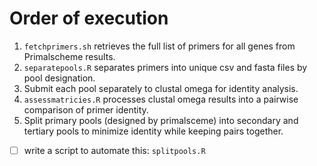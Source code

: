 # Order of execution

1. `fetchprimers.sh` retrieves the full list of primers for all genes from Primalscheme results.
2. `separatepools.R` separates primers into unique csv and fasta files by pool designation.
3. Submit each pool separately to clustal omega for identity analysis.
4. `assessmatricies.R` processes clustal omega results into a pairwise comparison of primer identity.
5. Split primary pools (designed by primalsceme) into secondary and tertiary pools to minimize identity while keeping pairs together.
- [ ] write a script to automate this: `splitpools.R`

